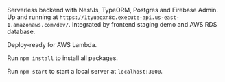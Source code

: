 Serverless backend with NestJs, TypeORM, Postgres and Firebase Admin. Up and running at `https://1tyuaqxn8c.execute-api.us-east-1.amazonaws.com/dev/`. Integrated by frontend staging demo and AWS RDS database.

Deploy-ready for AWS Lambda.

Run `npm install` to install all packages.

Run `npm start` to start a local server at `localhost:3000`.
